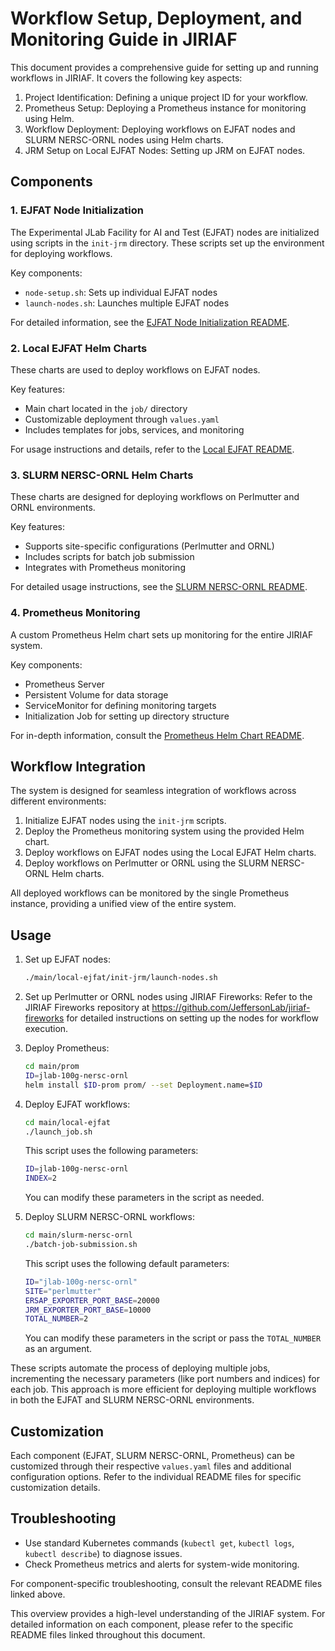 # Workflow Setup, Deployment, and Monitoring Guide in JIRIAF

This document provides a comprehensive guide for setting up and running workflows in JIRIAF. It covers the following key aspects:

1. Project Identification: Defining a unique project ID for your workflow.
2. Prometheus Setup: Deploying a Prometheus instance for monitoring using Helm.
3. Workflow Deployment: Deploying workflows on EJFAT nodes and SLURM NERSC-ORNL nodes using Helm charts.
4. JRM Setup on Local EJFAT Nodes: Setting up JRM on EJFAT nodes.


## Components

### 1. EJFAT Node Initialization

The Experimental JLab Facility for AI and Test (EJFAT) nodes are initialized using scripts in the `init-jrm` directory. These scripts set up the environment for deploying workflows.

Key components:
- `node-setup.sh`: Sets up individual EJFAT nodes
- `launch-nodes.sh`: Launches multiple EJFAT nodes

For detailed information, see the [EJFAT Node Initialization README](main/local-ejfat/init-jrm/readme.md).

### 2. Local EJFAT Helm Charts

These charts are used to deploy workflows on EJFAT nodes. 

Key features:
- Main chart located in the `job/` directory
- Customizable deployment through `values.yaml`
- Includes templates for jobs, services, and monitoring

For usage instructions and details, refer to the [Local EJFAT README](main/local-ejfat/readme.md).

### 3. SLURM NERSC-ORNL Helm Charts

These charts are designed for deploying workflows on Perlmutter and ORNL environments.

Key features:
- Supports site-specific configurations (Perlmutter and ORNL)
- Includes scripts for batch job submission
- Integrates with Prometheus monitoring

For detailed usage instructions, see the [SLURM NERSC-ORNL README](main/slurm-nersc-ornl/readme.md).

### 4. Prometheus Monitoring

A custom Prometheus Helm chart sets up monitoring for the entire JIRIAF system.

Key components:
- Prometheus Server
- Persistent Volume for data storage
- ServiceMonitor for defining monitoring targets
- Initialization Job for setting up directory structure

For in-depth information, consult the [Prometheus Helm Chart README](main/prom/readme.md).

## Workflow Integration

The system is designed for seamless integration of workflows across different environments:

1. Initialize EJFAT nodes using the `init-jrm` scripts.
2. Deploy the Prometheus monitoring system using the provided Helm chart.
3. Deploy workflows on EJFAT nodes using the Local EJFAT Helm charts.
4. Deploy workflows on Perlmutter or ORNL using the SLURM NERSC-ORNL Helm charts.

All deployed workflows can be monitored by the single Prometheus instance, providing a unified view of the entire system.

## Usage

1. Set up EJFAT nodes:
   ```bash
   ./main/local-ejfat/init-jrm/launch-nodes.sh
   ```

2. Set up Perlmutter or ORNL nodes using JIRIAF Fireworks:
   Refer to the JIRIAF Fireworks repository at https://github.com/JeffersonLab/jiriaf-fireworks for detailed instructions on setting up the nodes for workflow execution.


3. Deploy Prometheus:
   ```bash
   cd main/prom
   ID=jlab-100g-nersc-ornl
   helm install $ID-prom prom/ --set Deployment.name=$ID
   ```

4. Deploy EJFAT workflows:
   ```bash
   cd main/local-ejfat
   ./launch_job.sh
   ```
   This script uses the following parameters:
   ```bash
   ID=jlab-100g-nersc-ornl
   INDEX=2
   ```
   You can modify these parameters in the script as needed.

5. Deploy SLURM NERSC-ORNL workflows:
   ```bash
   cd main/slurm-nersc-ornl
   ./batch-job-submission.sh
   ```
   This script uses the following default parameters:
   ```bash
   ID="jlab-100g-nersc-ornl"
   SITE="perlmutter"
   ERSAP_EXPORTER_PORT_BASE=20000
   JRM_EXPORTER_PORT_BASE=10000
   TOTAL_NUMBER=2
   ```
   You can modify these parameters in the script or pass the `TOTAL_NUMBER` as an argument.

These scripts automate the process of deploying multiple jobs, incrementing the necessary parameters (like port numbers and indices) for each job. This approach is more efficient for deploying multiple workflows in both the EJFAT and SLURM NERSC-ORNL environments.
## Customization

Each component (EJFAT, SLURM NERSC-ORNL, Prometheus) can be customized through their respective `values.yaml` files and additional configuration options. Refer to the individual README files for specific customization details.

## Troubleshooting

- Use standard Kubernetes commands (`kubectl get`, `kubectl logs`, `kubectl describe`) to diagnose issues.
- Check Prometheus metrics and alerts for system-wide monitoring.

For component-specific troubleshooting, consult the relevant README files linked above.

This overview provides a high-level understanding of the JIRIAF system. For detailed information on each component, please refer to the specific README files linked throughout this document.
